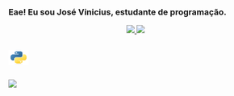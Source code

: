 ### Eae! Eu sou José Vinicius, estudante de programação.


<div align="center">
  <a href="https://github.com/joseviniciuss">
  <img height="180em" src="https://github-readme-stats.vercel.app/api?username=joseviniciuss&show_icons=True&theme=dark&include_all_commits=true&count_private=true" style="max-width: 80%;"/>
  <img height="180em" src="https://github-readme-stats.vercel.app/api/top-langs/?username=joseviniciuss&layout=compact&langs_count=7&theme=dark" style="max-width: 80%;"/>
</div>

##

</div>
  <img align="center" alt="Rafa-Python" height="30" width="40" src="https://raw.githubusercontent.com/devicons/devicon/master/icons/python/python-original.svg">
</div>

##

</div>
  <a href="https://www.linkedin.com/in/josesillvv" target="_blank"><img src="https://img.shields.io/badge/-LinkedIn-%230077B5?style=for-the-badge&logo=linkedin&logoColor=white" target="_blank"></a> 
</div>

